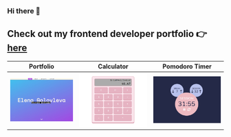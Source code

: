 ### Hi there 👀

## Check out my frontend developer portfolio 👉 [here](https://g-elena-web.github.io/)

Portfolio | Calculator | Pomodoro Timer
------------ | ------------- | -------------
| ![portfolio app screenshot](https://raw.githubusercontent.com/g-elena-web/g-elena-web.github.io/master/src/screenshots/desktop.jpg) | ![calculator app screenshot](https://raw.githubusercontent.com/g-elena-web/calculator/master/src/resources/screenshot.jpg) | ![pomodoro timer screenshot](https://raw.githubusercontent.com/g-elena-web/pomodoro-timer/master/src/resources/screenshot.jpg)|

<!--
**g-elena-web/g-elena-web** is a ✨ _special_ ✨ repository because its `README.md` (this file) appears on your GitHub profile.

Here are some ideas to get you started:

- 🔭 I’m currently working on ...
- 🌱 I’m currently learning ...
- 👯 I’m looking to collaborate on ...
- 🤔 I’m looking for help with ...
- 💬 Ask me about ...
- 📫 How to reach me: ...
- 😄 Pronouns: ...
- ⚡ Fun fact: ...
-->
